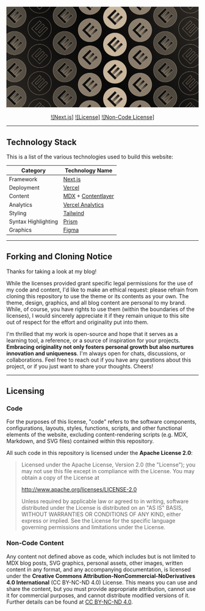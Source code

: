 ![tailwind-nextjs-banner](/public/static/images/twitter-card.png)

<div align="center">

[![Next.js]](https://hexo.io)
[![License]](LICENSE)
[![Non-Code License]](https://creativecommons.org/licenses/by-nc-nd/4.0/)

</div>

---

## Technology Stack

This is a list of the various technologies used to build this website:

| Category            | Technology Name                                                           |
| ------------------- | ------------------------------------------------------------------------- |
| Framework           | [Next.js](https://nextjs.org/)                                            |
| Deployment          | [Vercel](https://vercel.com)                                              |
| Content             | [MDX](https://mdxjs.com/) + [Contentlayer](https://www.contentlayer.dev/) |
| Analytics           | [Vercel Analytics](https://vercel.com/docs/analytics)                     |
| Styling             | [Tailwind](https://tailwindcss.com)                                       |
| Syntax Highlighting | [Prism](https://prismjs.com/)                                             |
| Graphics            | [Figma](https://www.figma.com/)                                           |

---

## Forking and Cloning Notice

Thanks for taking a look at my blog!

While the licenses provided grant specific legal permissions for the use of my code and content, I'd like to make an ethical request: please refrain from cloning this repository to use the theme or its contents as your own. The theme, design, graphics, and all blog content are personal to my brand. While, of course, you have rights to use them (within the boundaries of the licenses), I would sincerely appreciate it if they remain unique to this site out of respect for the effort and originality put into them.

I'm thrilled that my work is open-source and hope that it serves as a learning tool, a reference, or a source of inspiration for your projects. **Embracing originality not only fosters personal growth but also nurtures innovation and uniqueness**. I'm always open for chats, discussions, or collaborations. Feel free to reach out if you have any questions about this project, or if you just want to share your thoughts. Cheers!

---

## Licensing

### Code

For the purposes of this license, "code" refers to the software components, configurations, layouts, styles, functions, scripts, and other functional elements of the website, excluding content-rendering scripts (e.g. MDX, Markdown, and SVG files) contained within this repository.

All such code in this repository is licensed under the **Apache License 2.0**:

>
> Licensed under the Apache License, Version 2.0 (the "License");
> you may not use this file except in compliance with the License.
> You may obtain a copy of the License at
>
>   http://www.apache.org/licenses/LICENSE-2.0
>
> Unless required by applicable law or agreed to in writing, software
> distributed under the License is distributed on an "AS IS" BASIS,
> WITHOUT WARRANTIES OR CONDITIONS OF ANY KIND, either express or implied.
> See the License for the specific language governing permissions and
> limitations under the License.

### Non-Code Content

Any content not defined above as code, which includes but is not limited to MDX blog posts, SVG graphics, personal assets, other images, written content in any format, and any accompanying documentation, is licensed under the **Creative Commons Attribution-NonCommercial-NoDerivatives 4.0 International** (CC BY-NC-ND 4.0) License. This means you can use and share the content, but you must provide appropriate attribution, cannot use it for commercial purposes, and cannot distribute modified versions of it. Further details can be found at [CC BY-NC-ND 4.0](https://creativecommons.org/licenses/by-nc-nd/4.0/).